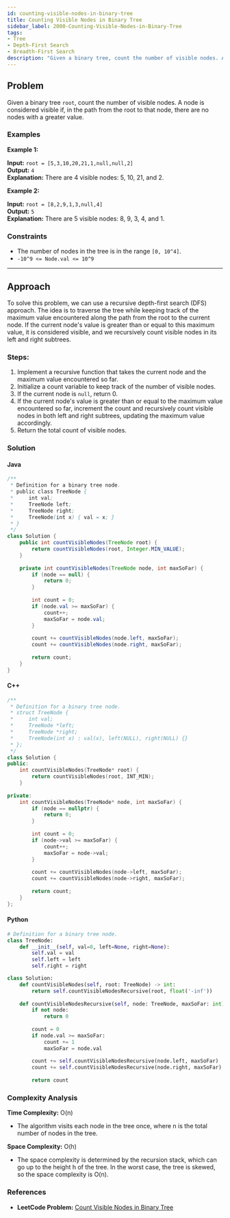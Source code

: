 ```yaml
---
id: counting-visible-nodes-in-binary-tree
title: Counting Visible Nodes in Binary Tree
sidebar_label: 2000-Counting-Visible-Nodes-in-Binary-Tree
tags:
- Tree
- Depth-First Search
- Breadth-First Search
description: "Given a binary tree, count the number of visible nodes. A node is considered visible if, in the path from the root to that node, there are no nodes with a greater value."
---
```


## Problem

Given a binary tree `root`, count the number of visible nodes. A node is considered visible if, in the path from the root to that node, there are no nodes with a greater value.

### Examples

**Example 1:**

**Input:** `root = [5,3,10,20,21,1,null,null,2]`  
**Output:** `4`  
**Explanation:** There are 4 visible nodes: 5, 10, 21, and 2.

**Example 2:**

**Input:** `root = [8,2,9,1,3,null,4]`  
**Output:** `5`  
**Explanation:** There are 5 visible nodes: 8, 9, 3, 4, and 1.

### Constraints

- The number of nodes in the tree is in the range `[0, 10^4]`.
- `-10^9 <= Node.val <= 10^9`

---

## Approach

To solve this problem, we can use a recursive depth-first search (DFS) approach. The idea is to traverse the tree while keeping track of the maximum value encountered along the path from the root to the current node. If the current node's value is greater than or equal to this maximum value, it is considered visible, and we recursively count visible nodes in its left and right subtrees.

### Steps:

1. Implement a recursive function that takes the current node and the maximum value encountered so far.
2. Initialize a count variable to keep track of the number of visible nodes.
3. If the current node is `null`, return 0.
4. If the current node's value is greater than or equal to the maximum value encountered so far, increment the count and recursively count visible nodes in both left and right subtrees, updating the maximum value accordingly.
5. Return the total count of visible nodes.

### Solution

#### Java

```java
/**
 * Definition for a binary tree node.
 * public class TreeNode {
 *     int val;
 *     TreeNode left;
 *     TreeNode right;
 *     TreeNode(int x) { val = x; }
 * }
 */
class Solution {
    public int countVisibleNodes(TreeNode root) {
        return countVisibleNodes(root, Integer.MIN_VALUE);
    }
    
    private int countVisibleNodes(TreeNode node, int maxSoFar) {
        if (node == null) {
            return 0;
        }
        
        int count = 0;
        if (node.val >= maxSoFar) {
            count++;
            maxSoFar = node.val;
        }
        
        count += countVisibleNodes(node.left, maxSoFar);
        count += countVisibleNodes(node.right, maxSoFar);
        
        return count;
    }
}
```

#### C++

```cpp
/**
 * Definition for a binary tree node.
 * struct TreeNode {
 *     int val;
 *     TreeNode *left;
 *     TreeNode *right;
 *     TreeNode(int x) : val(x), left(NULL), right(NULL) {}
 * };
 */
class Solution {
public:
    int countVisibleNodes(TreeNode* root) {
        return countVisibleNodes(root, INT_MIN);
    }
    
private:
    int countVisibleNodes(TreeNode* node, int maxSoFar) {
        if (node == nullptr) {
            return 0;
        }
        
        int count = 0;
        if (node->val >= maxSoFar) {
            count++;
            maxSoFar = node->val;
        }
        
        count += countVisibleNodes(node->left, maxSoFar);
        count += countVisibleNodes(node->right, maxSoFar);
        
        return count;
    }
};
```

#### Python

```python
# Definition for a binary tree node.
class TreeNode:
    def __init__(self, val=0, left=None, right=None):
        self.val = val
        self.left = left
        self.right = right

class Solution:
    def countVisibleNodes(self, root: TreeNode) -> int:
        return self.countVisibleNodesRecursive(root, float('-inf'))
    
    def countVisibleNodesRecursive(self, node: TreeNode, maxSoFar: int) -> int:
        if not node:
            return 0
        
        count = 0
        if node.val >= maxSoFar:
            count += 1
            maxSoFar = node.val
        
        count += self.countVisibleNodesRecursive(node.left, maxSoFar)
        count += self.countVisibleNodesRecursive(node.right, maxSoFar)
        
        return count
```

### Complexity Analysis

**Time Complexity:** O(n)
- The algorithm visits each node in the tree once, where n is the total number of nodes in the tree.

**Space Complexity:** O(h)
- The space complexity is determined by the recursion stack, which can go up to the height h of the tree. In the worst case, the tree is skewed, so the space complexity is O(n).

### References

- **LeetCode Problem:** [Count Visible Nodes in Binary Tree](https://leetcode.com/problems/count-visible-nodes-in-binary-tree/)
